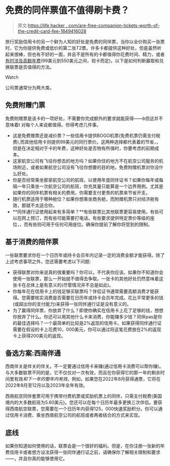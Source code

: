 # 免费的同伴票值不值得刷卡费？

> 原文:[https://life hacker . com/are-free-companion-tickets-worth-of-the-credit-card-fee-1849416028](https://lifehacker.com/are-free-companion-tickets-worth-the-credit-card-fee-1849416028)

旅行奖励信用卡的另一个鲜为人知的好处是免费的同伴票，当你以全价购买一张票时，它为你提供免费或低价的第二张T2票。许多卡都提供这种好处，但是虽然听起来很棒，但也有不好的一面，并且不是所有的卡都值得你花费时间、精力，或者 [有时涉及高额年费](https://www.valuepenguin.com/travel/best-credit-cards-with-companion-fare-tickets)(99美元到550美元之间，视卡而定)。以下是如何判断赢取和兑换联票是否值得的方法。

Watch

公司票通常分为两大类。

## **免费附赠门票**

免费附赠票是该卡的一项好处，不需要你完成额外的要求就能获得——b但这并不意味着t 对每个人来说都值得。你得考虑几件事。

*   这是免费赠票还是减价票？一些信用卡提供BOGO机票(免费机票仍需支付税费),而其他信用卡则提供99美元的同行票价。这两种选择都代表着的节省，，但是在决定相对于卡的年费，这种好处是否物有所值时，你要考虑的前期成本。
*   这家航空公司有飞往你想去的地方吗？如果你住的地方不在航空公司服务的机场附近，或者如果航空公司没有飞往你想要的目的地，免费附赠机票对你没什么好处。
*   你是否经常乘坐那家航空公司的航班，以使用年度同伴证书？如果你每年或每隔一年只乘坐一次航空公司的航班，你充其量只能算是一个边界用例。尤其是如果你的同伴机票有相关的费用，你需要支付更贵的机票来节省开支。
*   随行机票适用于哪种舱位？如果你想乘坐商务舱，而附赠机票只对经济舱有效，那就不太适合你。
*   **同伴通行证使用起来有多简单？**有些联票比其他联票更容易使用。有些可以在网上预订，而有些可能需要打电话。有些要求提供特定票价等级的座位，，而有些则可用于任何可用座位。确保你提前了解你将受到的限制。

## **基于消费的陪伴票**

一些联票要求你在一个日历年或持卡会员年内记录一定的消费金额才能获得。除了上述考虑事项之外，您还需要考虑以下问题:

*   获得联票对你来说真的很重要吗？你可以，不代表你应该。如果你不知道你会使用一张联票，那么一开始就不值得去争取。一张卡的其他好处仍然意味着这张卡在总体上是有意义的(尽管情况并不总是如此)。
*   你每年花在信用卡上的钱足够买联票吗？伴侣证书通常需要高额消费才能获得。您需要核实消费是否需要在日历年或持卡会员年完成。花比平常更多的钱(或超出你的支付能力)来获得一张同伴通行证是没有意义的。
*   为了赢得同伴票，你放弃了什么？即使你确实在信用卡上花了足够的钱，想想你放弃了什么。你还可以用其他什么卡来消费，你能赚多少钱？同伴pas是你的最佳选择吗？一个最简单的比较是2%返现的信用卡。如果获得同伴通行证需要在假设的卡上花费10，000美元，你可以通过将这笔花费放在2%的返现卡上获得200美元的返现。

## **备选方案:西南伴通**

西南伴关是伴关的伴关。不一定要通过信用卡来赚(通过信用卡消费可以帮你赚)。与大多数联票不同的是，它不仅仅对一次有效，而且在你获得它的那一年的剩余时间里有效*和下一年的整年内有效*。例如，如果您在2022年8月获得通票，它将在2022年8月至12月以及2023年全年有效。

西南航空同伴套票可用于携带付费机票或奖励机票上的同伴，只需支付税费(美国境内的大多数航班为5.60美元)。您还可以在每个日历年最多更换三次伴侣。要获得西南航空联票，您需要在一个日历年内获得125，000快速奖励积分。你可以通过信用卡消费、乘坐西南航空公司的航班或者两者结合的方式来实现。

## **底线**

如果你知道如何使用的话，联票会是一个很好的福利。但是，在你注册一张新的年费信用卡或者想方设法获得一张同伴通行证之前，请确保你了解相关限制和要求——，并且你真的能够使用它。